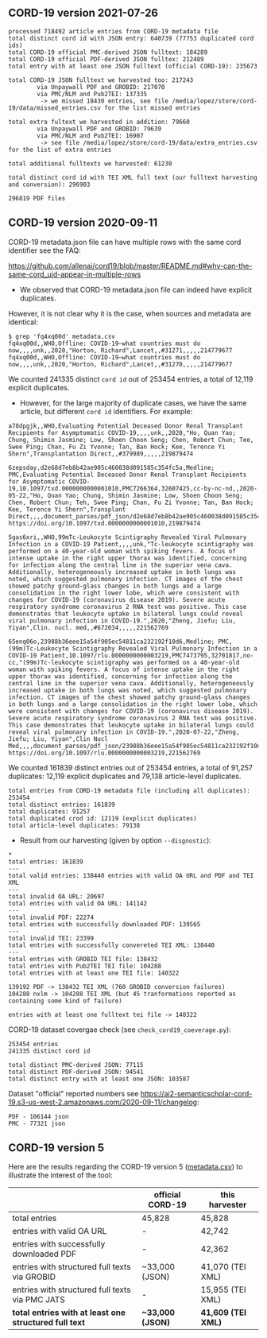 ## CORD-19 version 2021-07-26 


```
processed 718492 article entries from CORD-19 metadata file
total distinct cord id with JSON entry: 640739 (77753 duplicated cord ids)
total CORD-19 official PMC-derived JSON fulltext: 184289
total CORD-19 official PDF-derived JSON fulltex: 212489
total entry with at least one JSON fulltext (official CORD-19): 235673

total CORD-19 JSON fulltext we harvested too: 217243
        via Unpaywall PDF and GROBID: 217070
        via PMC/NLM and Pub2TEI: 137335
         -> we missed 18430 entries, see file /media/lopez/store/cord-19/data/missed_entries.csv for the list missed entries

total extra fultext we harvested in addition: 79660
        via Unpaywall PDF and GROBID: 79639
        via PMC/NLM and Pub2TEI: 16907
         -> see file /media/lopez/store/cord-19/data/extra_entries.csv for the list of extra entries

total additional fulltexts we harvested: 61230

total distinct cord id with TEI XML full text (our fulltext harvesting and conversion): 296903

296819 PDF files
```


## CORD-19 version 2020-09-11 

CORD-19 metadata.json file can have multiple rows with the same cord identifier see the FAQ:

https://github.com/allenai/cord19/blob/master/README.md#why-can-the-same-cord_uid-appear-in-multiple-rows

* We observed that CORD-19 metadata.json file can indeed have explicit duplicates. 

However, it is not clear why it is the case, when sources and metadata are identical: 

```
$ grep 'fq4xq00d' metadata.csv 
fq4xq00d,,WHO,Offline: COVID-19—what countries must do now,,,,unk,,2020,"Horton, Richard",Lancet,,#31271,,,,,214779677
fq4xq00d,,WHO,Offline: COVID-19—what countries must do now,,,,unk,,2020,"Horton, Richard",Lancet,,#31270,,,,,214779677
```

We counted 241335 distinct `cord id` out of 253454 entries, a total of 12,119 explicit duplicates.  


* However, for the large majority of duplicate cases, we have the same article, but different `cord id` identifiers. For example:

```
a78dpgjk,,WHO,Evaluating Potential Deceased Donor Renal Transplant Recipients for Asymptomatic COVID-19,,,,unk,,2020,"Ho, Quan Yao; Chung, Shimin Jasmine; Low, Shoen Choon Seng; Chen, Robert Chun; Tee, Swee Ping; Chan, Fu Zi Yvonne; Tan, Ban Hock; Kee, Terence Yi Shern",Transplantation Direct,,#379989,,,,,219879474

6zepsday,d2e68d7eb8b42ae905c460038d091585c354fc5a,Medline; PMC,Evaluating Potential Deceased Donor Renal Transplant Recipients for Asymptomatic COVID-19,10.1097/txd.0000000000001010,PMC7266364,32607425,cc-by-nc-nd,,2020-05-22,"Ho, Quan Yao; Chung, Shimin Jasmine; Low, Shoen Choon Seng; Chen, Robert Chun; Teh, Swee Ping; Chan, Fu Zi Yvonne; Tan, Ban Hock; Kee, Terence Yi Shern",Transplant Direct,,,,document_parses/pdf_json/d2e68d7eb8b42ae905c460038d091585c354fc5a.json,document_parses/pmc_json/PMC7266364.xml.json,https://www.ncbi.nlm.nih.gov/pubmed/32607425/; https://doi.org/10.1097/txd.0000000000001010,219879474
```

```
5gas6xri,,WHO,99mTc-Leukocyte Scintigraphy Revealed Viral Pulmonary Infection in a COVID-19 Patient,,,,unk,"Tc-leukocyte scintigraphy was performed on a 40-year-old woman with spiking fevers. A focus of intense uptake in the right upper thorax was identified, concerning for infection along the central line in the superior vena cava. Additionally, heterogeneously increased uptake in both lungs was noted, which suggested pulmonary infection. CT images of the chest showed patchy ground-glass changes in both lungs and a large consolidation in the right lower lobe, which were consistent with changes for COVID-19 (coronavirus disease 2019). Severe acute respiratory syndrome coronavirus 2 RNA test was positive. This case demonstrates that leukocyte uptake in bilateral lungs could reveal viral pulmonary infection in COVID-19.",2020,"Zheng, Jiefu; Liu, Yiyan",Clin. nucl. med,,#672034,,,,,221562769

65enq06o,23988b36eee15a54f905ec54811ca232192f10d6,Medline; PMC,(99m)Tc-Leukocyte Scintigraphy Revealed Viral Pulmonary Infection in a COVID-19 Patient,10.1097/rlu.0000000000003219,PMC7473795,32701817,no-cc,"(99m)Tc-leukocyte scintigraphy was performed on a 40-year-old woman with spiking fevers. A focus of intense uptake in the right upper thorax was identified, concerning for infection along the central line in the superior vena cava. Additionally, heterogeneously increased uptake in both lungs was noted, which suggested pulmonary infection. CT images of the chest showed patchy ground-glass changes in both lungs and a large consolidation in the right lower lobe, which were consistent with changes for COVID-19 (coronavirus disease 2019). Severe acute respiratory syndrome coronavirus 2 RNA test was positive. This case demonstrates that leukocyte uptake in bilateral lungs could reveal viral pulmonary infection in COVID-19.",2020-07-22,"Zheng, Jiefu; Liu, Yiyan",Clin Nucl Med,,,,document_parses/pdf_json/23988b36eee15a54f905ec54811ca232192f10d6.json,,https://www.ncbi.nlm.nih.gov/pubmed/32701817/; https://doi.org/10.1097/rlu.0000000000003219,221562769
```

We counted 161839 distinct entries out of 253454 entries, a total of 91,257 duplicates: 12,119 explicit duplicates and 79,138 article-level duplicates.  

```
total entries from CORD-19 metadata file (including all duplicates): 253454
total distinct entries: 161839
total duplicates: 91257
total duplicated crod id: 12119 (explicit duplicates)
total article-level duplicates: 79138 
```

* Result from our harvesting (given by option `--disgnostic`):

```
* 
total entries: 161839
---
total valid entries: 138440 entries with valid OA URL and PDF and TEI XML
---
total invalid OA URL: 20697
total entries with valid OA URL: 141142
---
total invalid PDF: 22274
total entries with successfully downloaded PDF: 139565
---
total invalid TEI: 23399
total entries with successfully convereted TEI XML: 138440
---
total entries with GROBID TEI file: 138432
total entries with Pub2TEI TEI file: 104288
total entries with at least one TEI file: 140322

139192 PDF -> 138432 TEI XML (760 GROBID conversion failures)
104288 nxlm -> 104288 TEI XML (but 45 tranformations reported as containing some kind of failure)

entries with at least one fulltext tei file -> 140322
```

CORD-19 dataset covergae check (see `check_cord19_coeverage.py`):

```
253454 entries
241335 distinct cord id

total distinct PMC-derived JSON: 77115
total distinct PDF-derived JSON: 94541
total distinct entry with at least one JSON: 103587
```

Dataset "official" reported numbers see https://ai2-semanticscholar-cord-19.s3-us-west-2.amazonaws.com/2020-09-11/changelog:

```
PDF - 106144 json 
PMC - 77321 json
```


## CORD-19 version 5 

Here are the results regarding the CORD-19 version 5 ([metadata.csv](https://ai2-semanticscholar-cord-19.s3-us-west-2.amazonaws.com/2020-03-28/metadata.csv)) to illustrate the interest of the tool:

|   | official CORD-19 | this harvester |
|---|---|---|
| total entries | 45,828 | 45,828 | 
| entries with valid OA URL | - | 42,742|
| entries with successfully downloaded PDF | - | 42,362 | 
| entries with structured full texts via GROBID | ~33,000 (JSON) | 41,070 (TEI XML) |
| entries with structured full texts via PMC JATS | - | 15,955 (TEI XML) |
| __total entries with at least one structured full text__ | __~33,000 (JSON)__ | __41,609 (TEI XML)__ |


